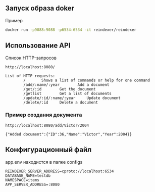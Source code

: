 ## Запуск образа doker

Пример

```bash
docker run -p9088:9088 -p6534:6534 -it reindexer/reindexer
```

## Использование API
Список HTTP-запросов
```
http://localhost:8080/
```

```
List of HTTP requests:
		/		Shows a list of commands or help for one command
		/add/:name/:year		Add a document
		/get/:id		Get the document
		/getlist		Get a list of documents
		/update/:id/:name/:year		Update document
		/delete/:id		Delete a document
```

### Пример создания документа

```
http://localhost:8080/add/Victor/2004
```

```
{"Added document":{"ID":36,"Name":"Victor","Year":2004}}
```

## Конфигурационный файл

app.env находистся в папке configs

```env
REINDEXER_SERVER_ADDRESS=cproto://localhost:6534
DATABASE_NAME=testdb
NAMESPACE=items
APP_SERVER_ADDRESS=:8080
```